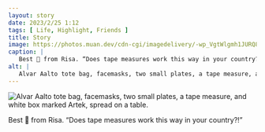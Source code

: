 ```yaml
---
layout: story
date: 2023/2/25 1:12
tags: [ Life, Highlight, Friends ]
title: Story
image: https://photos.muan.dev/cdn-cgi/imagedelivery/-wp_VgtWlgmh1JURQ8t1mg/3aed97f4-1130-4d8f-81c4-4a6bdee99500/public
caption: |
   Best 🎁 from Risa. “Does tape measures work this way in your country?!”
alt: |
   Alvar Aalto tote bag, facemasks, two small plates, a tape measure, and white box marked Artek, spread on a table.
---
```


![Alvar Aalto tote bag, facemasks, two small plates, a tape measure, and white box marked Artek, spread on a table.](https://photos.muan.dev/cdn-cgi/imagedelivery/-wp_VgtWlgmh1JURQ8t1mg/3aed97f4-1130-4d8f-81c4-4a6bdee99500/public)

Best 🎁 from Risa. “Does tape measures work this way in your country?!”
